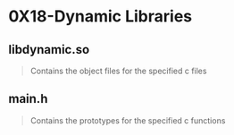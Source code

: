 # 0X18-Dynamic Libraries

## libdynamic.so
> Contains the object files for the specified c files

## main.h
> Contains the prototypes for the specified c functions
